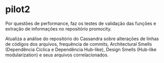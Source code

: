 # pilot2
Por questões de performance, faz os testes de validação das funções e extração de informações no repositório promocity.

Atualiza a análise do repositório do Cassandra sobre alterações de linhas de códigos dos arquivos, frequência de commits, Architectural Smells (Dependência Cíclica e Dependência Hub-like), Design Smells (Hub-like modularization) e seus arquivos correlacionados.
